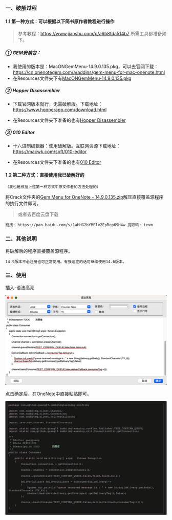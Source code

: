 ### 一、破解过程

#### 1.1 第一种方式：可以根据以下简书原作者教程进行操作

> 参考教程：https://www.jianshu.com/p/a6b8fda514b7
> 所需工具都准备如下。

#####  ① GEM安装包：

- 我使用的版本是：MacONGemMenu-14.9.0.135.pkg，可以去官网下载：https://cn.onenotegem.com/a/addins/gem-menu-for-mac-onenote.html
- 在Resources文件夹下有[MacONGemMenu-14.9.0.135.pkg](https://github.com/dcncy/GemMenu-For-Mac-Crack/tree/main/Crack)

##### ② Hopper Disassembler

- 下载官网版本就行，无需破解版。下载地址：https://www.hopperapp.com/download.html

- 在Resources文件夹下准备的也有[Hopper Disassembler](https://github.com/dcncy/GemMenu-For-Mac-Crack/tree/main/Resources)

##### ③ 010 Editor

- 十六进制编辑器：使用破解版。互联网资源下载地址：https://macwk.com/soft/010-editor

- 在Resources文件夹下准备的也有[010 Editor](https://github.com/dcncy/GemMenu-For-Mac-Crack/tree/main/Resources)

#### 1.2 第二种方式：直接使用我已破解好的

`（我也是根据上述第一种方式中原文作者的方法处理的）`

将Crack文件夹的[Gem Menu for OneNote - 14.9.0.135.zip](https://github.com/dcncy/GemMenu-For-Mac-Crack/tree/main/Crack)解压直接覆盖源程序的执行文件即可。

> 或者去百度云盘下载

```basic
链接: https://pan.baidu.com/s/1aHHG2bYMElv2EpRep69H4w 提取码: tevm
```


### 二、其他说明

将破解后的程序直接覆盖源程序。

```
14.9版本不必注册也可正常使用。有强迫症的话可继续使用14.6版本。
```


### 三、使用

插入-语法高亮

![2-1](https://github.com/dcncy/GemMenu-For-Mac-Crack/blob/main/Imgs/2-1.png)

点击确定后，在OneNote中直接粘贴即可。

![2-2](https://github.com/dcncy/GemMenu-For-Mac-Crack/blob/main/Imgs/2-2.png)
